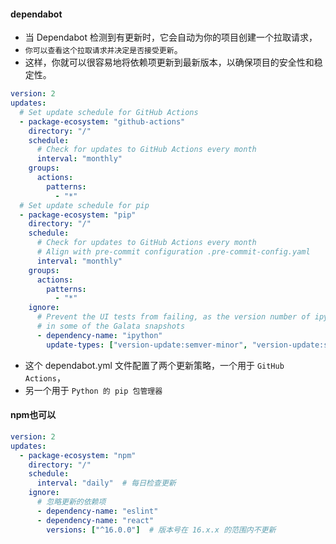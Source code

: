 #### dependabot
* 当 Dependabot 检测到有更新时，它会自动为你的项目创建一个拉取请求，
* `你可以查看这个拉取请求并决定是否接受更新`。
* 这样，你就可以很容易地将依赖项更新到最新版本，以确保项目的安全性和稳定性。
```yml
version: 2
updates:
  # Set update schedule for GitHub Actions
  - package-ecosystem: "github-actions"
    directory: "/"
    schedule:
      # Check for updates to GitHub Actions every month
      interval: "monthly"
    groups:
      actions:
        patterns:
          - "*"
  # Set update schedule for pip
  - package-ecosystem: "pip"
    directory: "/"
    schedule:
      # Check for updates to GitHub Actions every month
      # Align with pre-commit configuration .pre-commit-config.yaml
      interval: "monthly"
    groups:
      actions:
        patterns:
          - "*"
    ignore:
      # Prevent the UI tests from failing, as the version number of ipython is visible
      # in some of the Galata snapshots
      - dependency-name: "ipython"
        update-types: ["version-update:semver-minor", "version-update:semver-patch"]
```
* 这个 dependabot.yml 文件配置了两个更新策略，一个用于 `GitHub Actions`，
* 另一个用于 `Python 的 pip 包管理器`

#### npm也可以
```yml
version: 2
updates:
  - package-ecosystem: "npm"
    directory: "/"
    schedule:
      interval: "daily"  # 每日检查更新
    ignore:
      # 忽略更新的依赖项
      - dependency-name: "eslint"
      - dependency-name: "react"
        versions: ["^16.0.0"]  # 版本号在 16.x.x 的范围内不更新
```
